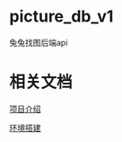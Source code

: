 # picture_db_v1

兔兔找图后端api

# 相关文档

[项目介绍](https://docs.qq.com/doc/DVUxSRmFOZUFwaHFN)

[环境搭建](https://docs.qq.com/doc/DVVBOWE1MWHJWb3Fm)
